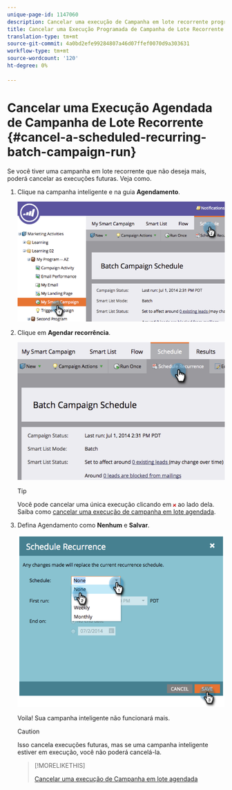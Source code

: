 ```yaml
---
unique-page-id: 1147060
description: Cancelar uma execução de Campanha em lote recorrente programada - Documentos do Marketing - Documentação do produto
title: Cancelar uma Execução Programada de Campanha de Lote Recorrente
translation-type: tm+mt
source-git-commit: 4a0bd2efe99284807a46d07ffef0070d9a303631
workflow-type: tm+mt
source-wordcount: '120'
ht-degree: 0%

---
```



# Cancelar uma Execução Agendada de Campanha de Lote Recorrente {#cancel-a-scheduled-recurring-batch-campaign-run}

Se você tiver uma campanha em lote recorrente que não deseja mais, poderá cancelar as execuções futuras. Veja como.

1. Clique na campanha inteligente e na guia **Agendamento**.

   ![](assets/image2014-9-22-16-3a44-3a51.png)

1. Clique em **Agendar recorrência**.

   ![](assets/image2014-9-22-16-3a44-3a55.png)

   >[!TIP]
   >
   >Você pode cancelar uma única execução clicando em ![vermelho x](assets/image2014-9-22-16-3a45-3a42.png) ao lado dela. Saiba como [cancelar uma execução de campanha em lote agendada](/help/marketo/product-docs/core-marketo-concepts/smart-campaigns/using-smart-campaigns/cancel-a-scheduled-batch-campaign-run.md).

1. Defina Agendamento como **Nenhum** e **Salvar**.

   ![](assets/image2014-9-22-16-3a45-3a56.png)

   Voila! Sua campanha inteligente não funcionará mais.

   >[!CAUTION]
   >
   >Isso cancela execuções futuras, mas se uma campanha inteligente estiver em execução, você não poderá cancelá-la.

   >[!MORELIKETHIS]
   >
   >[Cancelar uma execução de Campanha em lote agendada](/help/marketo/product-docs/core-marketo-concepts/smart-campaigns/using-smart-campaigns/cancel-a-scheduled-batch-campaign-run.md)
